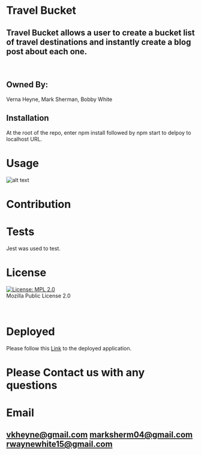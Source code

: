 # Travel Bucket

  ## Travel Bucket allows a user to create a bucket list of travel destinations and instantly create a blog post about each one.

  <br>
  
  ## Owned By:
  Verna Heyne, Mark Sherman, Bobby White

  ## Installation
  At the root of the repo, enter npm install followed by npm start to delpoy to localhost URL.

  # Usage
  ![alt text](assets/images/)
  
  # Contribution
  

  # Tests
  Jest was used to test.
  
  # License
  [![License: MPL 2.0](https://img.shields.io/badge/License-MPL%202.0-brightgreen.svg)](https://opensource.org/licenses/MPL-2.0)
  <br>
  Mozilla Public License 2.0
  
  <br>

  # Deployed
  Please follow this [Link](https://github.com/marksherm04) to the deployed application.
  
  # Please Contact us with any questions
  
  # Email
  ## vkheyne@gmail.com marksherm04@gmail.com rwaynewhite15@gmail.com 
